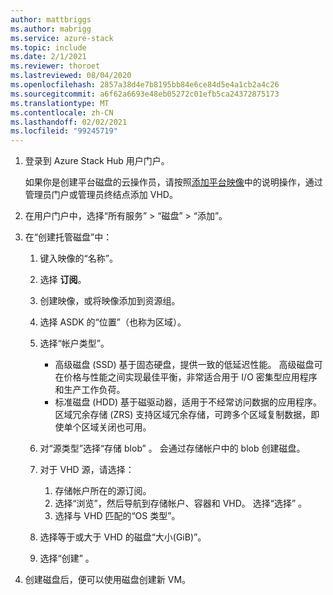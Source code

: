 ```yaml
---
author: mattbriggs
ms.author: mabrigg
ms.service: azure-stack
ms.topic: include
ms.date: 2/1/2021
ms.reviewer: thoroet
ms.lastreviewed: 08/04/2020
ms.openlocfilehash: 2857a38d4e7b8195bb84e6ce84d5e4a1cb2a4c26
ms.sourcegitcommit: a6f62a6693e48eb05272c01efb5ca24372875173
ms.translationtype: MT
ms.contentlocale: zh-CN
ms.lasthandoff: 02/02/2021
ms.locfileid: "99245719"
---
```

1. 登录到 Azure Stack Hub 用户门户。

    如果你是创建平台磁盘的云操作员，请按照[添加平台映像](../operator/azure-stack-add-vm-image.md#add-a-platform-image)中的说明操作，通过管理员门户或管理员终结点添加 VHD。

2. 在用户门户中，选择“所有服务” > “磁盘” > “添加”。

3. 在“创建托管磁盘”中：

    1. 键入映像的“名称”。
    2. 选择 **订阅**。
    3. 创建映像，或将映像添加到资源组。
    4. 选择 ASDK 的“位置”（也称为区域）。
    5. 选择“帐户类型”。
        - 高级磁盘 (SSD) 基于固态硬盘，提供一致的低延迟性能。 高级磁盘可在价格与性能之间实现最佳平衡，非常适合用于 I/O 密集型应用程序和生产工作负荷。  
        - 标准磁盘 (HDD) 基于磁驱动器，适用于不经常访问数据的应用程序。 区域冗余存储 (ZRS) 支持区域冗余存储，可跨多个区域复制数据，即使单个区域关闭也可用。

    6. 对“源类型”选择“存储 blob” 。 会通过存储帐户中的 blob 创建磁盘。
    7. 对于 VHD 源，请选择：
        1. 存储帐户所在的源订阅。
        1. 选择“浏览”，然后导航到存储帐户、容器和 VHD。 选择“选择”  。
        1. 选择与 VHD 匹配的“OS 类型”。
    8. 选择等于或大于 VHD 的磁盘“大小(GiB)”。
    9. 选择“创建” 。

4. 创建磁盘后，便可以使用磁盘创建新 VM。